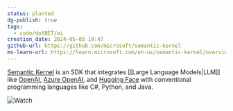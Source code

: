 ```yaml
---
status: planted
dg-publish: true
tags:
  - code/dotNET/ai
creation_date: 2024-05-03 19:47
github-url: https://github.com/microsoft/semantic-kernel
ms-learn-url: https://learn.microsoft.com/en-us/semantic-kernel/overview/
---
```


[Semantic Kernel](https://learn.microsoft.com/en-us/semantic-kernel/overview/) is an SDK that integrates [[Large Language Models|LLM]]  like [OpenAI](https://platform.openai.com/docs/introduction), [Azure OpenAI](https://azure.microsoft.com/en-us/products/ai-services/openai-service), and [Hugging Face](https://huggingface.co/) with conventional programming languages like C#, Python, and Java.

![Watch](https://www.youtube.com/watch?v=WlFz5olN3V8&list=PL20mfA9efrmMmLEy1fhFDvB_OmUpNUFqB)
